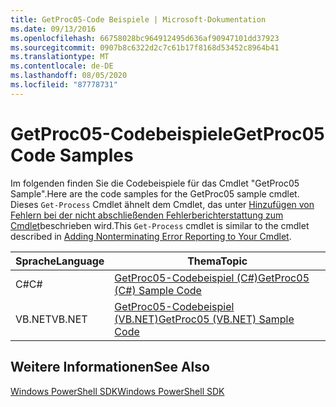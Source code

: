 ```yaml
---
title: GetProc05-Code Beispiele | Microsoft-Dokumentation
ms.date: 09/13/2016
ms.openlocfilehash: 66758028bc964912495d636af90947101dd37923
ms.sourcegitcommit: 0907b8c6322d2c7c61b17f8168d53452c8964b41
ms.translationtype: MT
ms.contentlocale: de-DE
ms.lasthandoff: 08/05/2020
ms.locfileid: "87778731"
---
```

# <a name="getproc05-code-samples"></a><span data-ttu-id="bcdea-102">GetProc05-Codebeispiele</span><span class="sxs-lookup"><span data-stu-id="bcdea-102">GetProc05 Code Samples</span></span>

<span data-ttu-id="bcdea-103">Im folgenden finden Sie die Codebeispiele für das Cmdlet "GetProc05 Sample".</span><span class="sxs-lookup"><span data-stu-id="bcdea-103">Here are the code samples for the GetProc05 sample cmdlet.</span></span> <span data-ttu-id="bcdea-104">Dieses `Get-Process` Cmdlet ähnelt dem Cmdlet, das unter [Hinzufügen von Fehlern bei der nicht abschließenden Fehlerberichterstattung zum Cmdlet](../cmdlet/adding-non-terminating-error-reporting-to-your-cmdlet.md)beschrieben wird.</span><span class="sxs-lookup"><span data-stu-id="bcdea-104">This `Get-Process` cmdlet is similar to the cmdlet described in [Adding Nonterminating Error Reporting to Your Cmdlet](../cmdlet/adding-non-terminating-error-reporting-to-your-cmdlet.md).</span></span>

|<span data-ttu-id="bcdea-105">Sprache</span><span class="sxs-lookup"><span data-stu-id="bcdea-105">Language</span></span>|<span data-ttu-id="bcdea-106">Thema</span><span class="sxs-lookup"><span data-stu-id="bcdea-106">Topic</span></span>|
|--------------|-----------|
|<span data-ttu-id="bcdea-107">C#</span><span class="sxs-lookup"><span data-stu-id="bcdea-107">C#</span></span>|[<span data-ttu-id="bcdea-108">GetProc05-Codebeispiel (C#)</span><span class="sxs-lookup"><span data-stu-id="bcdea-108">GetProc05 (C#) Sample Code</span></span>](./getproc05-csharp-sample-code.md)|
|<span data-ttu-id="bcdea-109">VB.NET</span><span class="sxs-lookup"><span data-stu-id="bcdea-109">VB.NET</span></span>|[<span data-ttu-id="bcdea-110">GetProc05-Codebeispiel (VB.NET)</span><span class="sxs-lookup"><span data-stu-id="bcdea-110">GetProc05 (VB.NET) Sample Code</span></span>](./getproc05-vb-net-sample-code.md)|

## <a name="see-also"></a><span data-ttu-id="bcdea-111">Weitere Informationen</span><span class="sxs-lookup"><span data-stu-id="bcdea-111">See Also</span></span>

[<span data-ttu-id="bcdea-112">Windows PowerShell SDK</span><span class="sxs-lookup"><span data-stu-id="bcdea-112">Windows PowerShell SDK</span></span>](../windows-powershell-reference.md)
